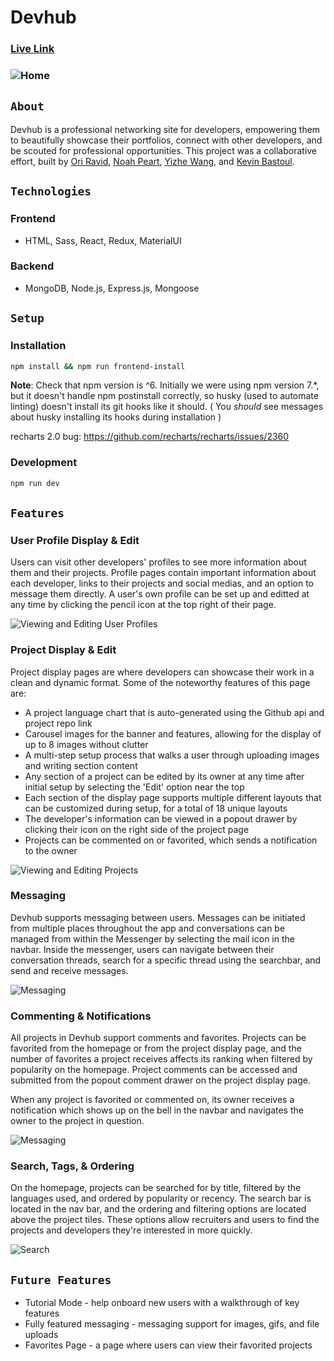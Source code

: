 # Devhub

### [Live Link](https://getdevhub.herokuapp.com/)

### ![Home](https://github.com/aA-devHub/devhub/blob/master/frontend/public/readme/home.png)

## `About`
Devhub is a professional networking site for developers, empowering them to beautifully showcase their portfolios, connect with other developers, and be scouted for professional opportunities. 
This project was a collaborative effort, built by [Ori Ravid](https://github.com/oriravid), [Noah Peart](https://github.com/nverno), [Yizhe Wang](https://github.com/YizheWill), and [Kevin Bastoul](https://github.com/kaycbas). 

## `Technologies`
### Frontend
- HTML, Sass, React, Redux, MaterialUI

### Backend
- MongoDB, Node.js, Express.js, Mongoose

## `Setup`
### Installation

```sh
npm install && npm run frontend-install
```

**Note**: Check that npm version is ^6. Initially we were using npm version 7.\*, but it doesn't handle npm postinstall correctly, so husky (used to automate linting) doesn't install its git hooks like it should. ( You _should_ see messages about husky installing its hooks during installation )

recharts 2.0 bug: https://github.com/recharts/recharts/issues/2360

### Development

```sh
npm run dev
```

## `Features`
### User Profile Display & Edit
Users can visit other developers' profiles to see more information about them and their projects. Profile pages contain important information about each developer, links to their projects and social medias, and an option to message them directly. A user's own profile can be set up and editted at any time by clicking the pencil icon at the top right of their page.

![Viewing and Editing User Profiles](https://github.com/aA-devHub/devhub/blob/master/frontend/public/readme/user_profile.gif)

### Project Display & Edit
Project display pages are where developers can showcase their work in a clean and dynamic format. Some of the noteworthy features of this page are:
- A project language chart that is auto-generated using the Github api and project repo link
- Carousel images for the banner and features, allowing for the display of up to 8 images without clutter
- A multi-step setup process that walks a user through uploading images and writing section content
- Any section of a project can be edited by its owner at any time after initial setup by selecting the 'Edit' option near the top
- Each section of the display page supports multiple different layouts that can be customized during setup, for a total of 18 unique layouts
- The developer's information can be viewed in a popout drawer by clicking their icon on the right side of the project page
- Projects can be commented on or favorited, which sends a notification to the owner

![Viewing and Editing Projects](https://github.com/aA-devHub/devhub/blob/master/frontend/public/readme/project_display.gif)

### Messaging
Devhub supports messaging between users. Messages can be initiated from multiple places throughout the app and conversations can be managed from within the Messenger by selecting the mail icon in the navbar. Inside the messenger, users can navigate between their conversation threads, search for a specific thread using the searchbar, and send and receive messages.

![Messaging](https://github.com/aA-devHub/devhub/blob/master/frontend/public/readme/messaging.gif)

### Commenting & Notifications
All projects in Devhub support comments and favorites. Projects can be favorited from the homepage or from the project display page, and the number of favorites a project receives affects its ranking when filtered by popularity on the homepage. Project comments can be accessed and submitted from the popout comment drawer on the project display page.

When any project is favorited or commented on, its owner receives a notification which shows up on the bell in the navbar and navigates the owner to the project in question.

![Messaging](https://github.com/aA-devHub/devhub/blob/master/frontend/public/readme/commenting.gif)

### Search, Tags, & Ordering
On the homepage, projects can be searched for by title, filtered by the languages used, and ordered by popularity or recency. The search bar is located in the nav bar, and the ordering and filtering options are located above the project tiles. These options allow recruiters and users to find the projects and developers they're interested in more quickly.

![Search](https://github.com/aA-devHub/devhub/blob/master/frontend/public/readme/search.gif)

## `Future Features`
- Tutorial Mode - help onboard new users with a walkthrough of key features
- Fully featured messaging - messaging support for images, gifs, and file uploads
- Favorites Page - a page where users can view their favorited projects
